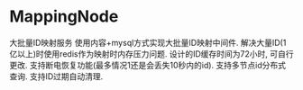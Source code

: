 # MappingNode
大批量ID映射服务
使用内容+mysql方式实现大批量ID映射中间件.
解决大量ID(1亿以上)时使用redis作为映射时内存压力问题.
设计的ID缓存时间为72小时, 可自行更改.
支持断电恢复功能(最多情况1还是会丢失10秒内的id).
支持多节点id分布式查询.
支持ID过期自动清理.
